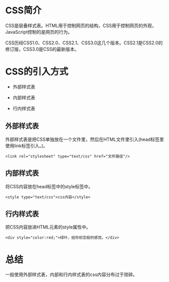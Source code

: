 # CSS简介

CSS是层叠样式表。HTML用于控制网页的结构，CSS用于控制网页的外观，JavaScript控制的是网页的行为。

CSS历经CSS1.0、CSS2.0、CSS2.1、CSS3.0这几个版本。CSS2.1是CSS2.0的修订版，CSS3.0是CSS的最新版本。

# CSS的引入方式

* 外部样式表

* 内部样式表

* 行内样式表

## 外部样式表

外部样式表是把CSS单独放在一个文件里，然后在HTML文件里引入(head标签里使用link标签引入。)。

```<link rel="stylesheet" type="text/css" href="文件路径"/>```


## 内部样式表

将CSS内容放在head标签中的style标签中。

```<style type="text/css">css内容</style>```

## 行内样式表

把CSS内容放进HTML元素的style属性中。

```<div style="color:red;">绿叶，给你初恋般的感觉。</div>```

# 总结

一般使用外部样式表，内部和行内样式表的css内容分布过于琐碎。